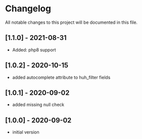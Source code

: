 # Changelog

All notable changes to this project will be documented in this file.

## [1.1.0] - 2021-08-31

- Added: php8 support

## [1.0.2] - 2020-10-15

- added autocomplete attribute to huh_filter fields

## [1.0.1] - 2020-09-02

- added missing null check

## [1.0.0] - 2020-09-02

- initial version
